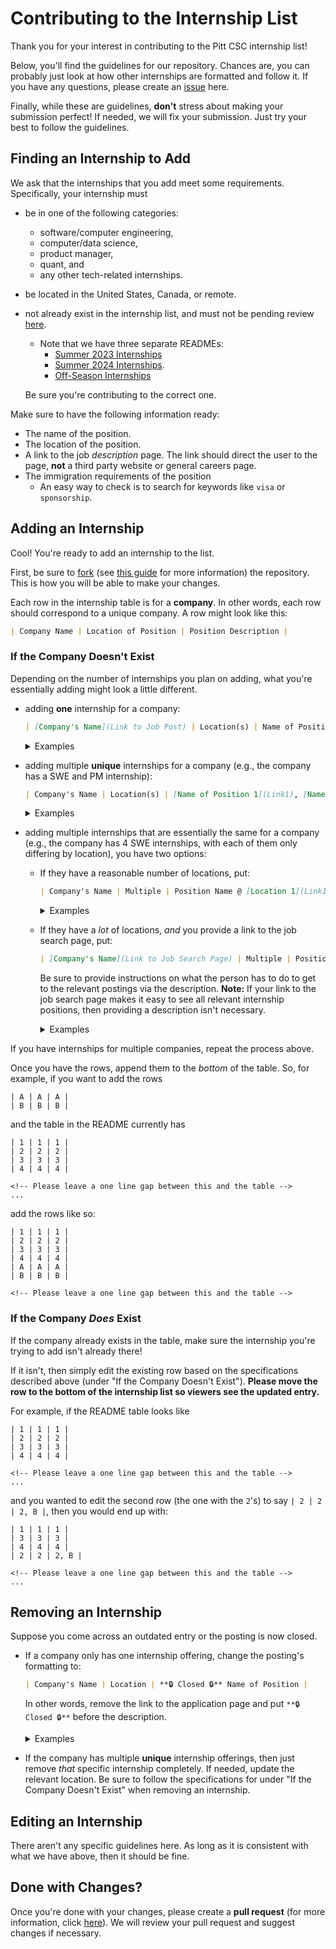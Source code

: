 # Contributing to the Internship List
Thank you for your interest in contributing to the Pitt CSC internship list! 

Below, you'll find the guidelines for our repository. Chances are, you can probably just look at how other internships are formatted and follow it. If you have any questions, please create an [issue](https://github.com/pittcsc/Summer2024-Internships/issues/new) here.

Finally, while these are guidelines, **don't** stress about making your submission perfect! If needed, we will fix your submission. Just try your best to follow the guidelines.

## Finding an Internship to Add
We ask that the internships that you add meet some requirements. Specifically, your internship must
- be in one of the following categories: 
    - software/computer engineering,
    - computer/data science,
    - product manager,
    - quant, and
    - any other tech-related internships.
- be located in the United States, Canada, or remote.
- not already exist in the internship list, and must not be pending review [here](https://github.com/pittcsc/Summer2024-Internships/pulls). 
    - Note that we have three separate READMEs:
        - [Summer 2023 Internships](https://github.com/pittcsc/Summer2024-Internships/blob/dev/README-2023.md)
        - [Summer 2024 Internships](https://github.com/pittcsc/Summer2024-Internships/blob/dev/README.md).
        - [Off-Season Internships](https://github.com/pittcsc/Summer2024-Internships/blob/offseason/README-OffSeason.md)

    Be sure you're contributing to the correct one.

Make sure to have the following information ready:
- The name of the position.
- The location of the position.
- A link to the job *description* page. The link should direct the user to the page, **not** a third party website or general careers page.
- The immigration requirements of the position
    - An easy way to check is to search for keywords like `visa` or `sponsorship`.

## Adding an Internship
Cool! You're ready to add an internship to the list.

First, be sure to [fork](https://github.com/pittcsc/Summer2024-Internships/fork) (see [this guide](https://docs.github.com/en/get-started/quickstart/fork-a-repo) for more information) the repository. This is how you will be able to make your changes.

Each row in the internship table is for a **company**. In other words, each row should correspond to a unique company. A row might look like this:
```md
| Company Name | Location of Position | Position Description |
```

### If the Company Doesn't Exist
Depending on the number of internships you plan on adding, what you're essentially adding might look a little different.
- adding **one** internship for a company:
    ```md
    | [Company's Name](Link to Job Post) | Location(s) | Name of Position |
    ```

    <details>
    <summary>Examples</summary>
    <br> 

    In Markdown, this might look like one of the following rows:

    ```md
    | [Target](https://jobs.target.com/job/-/-/1118/34525104848) | Brooklyn Park, MN | Software Engineering Intern - Hybrid (Starting June 2023) |
    | [ByteDance](https://jobs.bytedance.com/en/position/7138261141784611103/detail?spread=BSPP2KS) | Mountain View, CA | Software Engineer Intern |
    | [SpaceX](https://boards.greenhouse.io/spacex/jobs/6366187002?gh_jid=6366187002) | Multiple| 2023 Summer Intern - Software Engineer (US Citizens Only) | 
    ```

    When rendered, it will look like:

    | Name | Location |  Notes |
    | ---- | -------- | ------ |
    | [Target](https://jobs.target.com/job/-/-/1118/34525104848) | Brooklyn Park, MN | Software Engineering Intern - Hybrid (Starting June 2023) |
    | [ByteDance](https://jobs.bytedance.com/en/position/7138261141784611103/detail?spread=BSPP2KS) | Mountain View, CA | Software Engineer Intern |
    | [SpaceX](https://boards.greenhouse.io/spacex/jobs/6366187002?gh_jid=6366187002) | Multiple| 2023 Summer Intern - Software Engineer (US Citizens Only) | 
    
    </details>

- adding multiple **unique** internships for a company (e.g., the company has a SWE and PM internship):
    ```md
    | Company's Name | Location(s) | [Name of Position 1](Link1), [Name of Position 2](Link2), ..., [Name of Position N](LinkN) |
    ```

    <details>
    <summary>Examples</summary>
    <br> 

    In Markdown, this might look like one of the following rows:

    ```md
    | Adobe | Various | [Software Engineer Intern](https://careers.adobe.com/us/en/job/R131626/2023-Intern-Software-Engineer), [Software Engineer (Mobile Development) Intern](https://careers.adobe.com/us/en/job/R131674/2023-Intern-Software-Engineer-Mobile-Development) |
    | Delta | Atlanta, GA, Minneapolis St. Paul, MN | [Software Engineer Intern](https://delta.avature.net/careers/JobDetail/Intern-Software-Engineering-Summer-2023/17376), [Data Science Intern](https://delta.avature.net/careers/JobDetail/Intern-IT-Operations-Research-Data-Science-Summer-2023/17381), [Data Analytics Intern](https://delta.avature.net/careers/JobDetail/Intern-Revenue-Technology-Data-Analytics-Summer-2023/17650) |
    | Raytheon | Varies by Role | [UP 2023 Software Engineer Internships](https://careers.rtx.com/global/en/job/RAYTGLOBAL01567022EXTERNALENGLOBAL/UP-2023-Software-Engineer-Internships), [2023 Software Engineer Summer Intern](https://careers.rtx.com/global/en/job/RAYTGLOBAL01569607EXTERNALENGLOBAL/2023-Software-Engineer-Summer-Intern) (US Citizenship Required for Both) |
    ```

    When rendered, it will look like:

    | Name | Location |  Notes |
    | ---- | -------- | ------ |
    | Adobe | Various | [Software Engineer Intern](https://careers.adobe.com/us/en/job/R131626/2023-Intern-Software-Engineer), [Software Engineer (Mobile Development) Intern](https://careers.adobe.com/us/en/job/R131674/2023-Intern-Software-Engineer-Mobile-Development) |
    | Delta | Atlanta, GA, Minneapolis St. Paul, MN | [Software Engineer Intern](https://delta.avature.net/careers/JobDetail/Intern-Software-Engineering-Summer-2023/17376), [Data Science Intern](https://delta.avature.net/careers/JobDetail/Intern-IT-Operations-Research-Data-Science-Summer-2023/17381), [Data Analytics Intern](https://delta.avature.net/careers/JobDetail/Intern-Revenue-Technology-Data-Analytics-Summer-2023/17650) |
    | Raytheon | Varies by Role | [UP 2023 Software Engineer Internships](https://careers.rtx.com/global/en/job/RAYTGLOBAL01567022EXTERNALENGLOBAL/UP-2023-Software-Engineer-Internships), [2023 Software Engineer Summer Intern](https://careers.rtx.com/global/en/job/RAYTGLOBAL01569607EXTERNALENGLOBAL/2023-Software-Engineer-Summer-Intern) (US Citizenship Required for Both) |

    </details>

- adding multiple internships that are essentially the same for a company (e.g., the company has 4 SWE internships, with each of them only differing by location), you have two options:

    - If they have a reasonable number of locations, put:
        ```md
        | Company's Name | Multiple | Position Name @ [Location 1](Link1), [Location 2](Link2), ..., [Location N](Link N) |
        ```

        <details>
        <summary>Examples</summary>
        <br> 

        In Markdown, this might look like one of the following rows:

        ```md
        | [Garmin](https://careers.garmin.com/careers-home/jobs?tags3=Intern&page=1) | Various | Software Engineer Intern (Summer 2023): [Tulsa, OK](https://careers.garmin.com/careers-home/jobs/9345?lang=en-us), [Scottsdale, AZ](https://careers.garmin.com/careers-home/jobs/9267?lang=en-us), [Chandler, AZ](https://careers.garmin.com/careers-home/jobs/9266?lang=en-us), [Boulder, CO](https://careers.garmin.com/careers-home/jobs/9220?lang=en-us), [Tucson, AZ](https://careers.garmin.com/careers-home/jobs/9219?lang=en-us), [Cary, NC](https://careers.garmin.com/careers-home/jobs/9243?lang=en-us) |
        ```

        When rendered, it will look like:
        | Name | Location |  Notes |
        | ---- | -------- | ------ |
        | [Garmin](https://careers.garmin.com/careers-home/jobs?tags3=Intern&page=1) | Various | Software Engineer Intern (Summer 2023): [Tulsa, OK](https://careers.garmin.com/careers-home/jobs/9345?lang=en-us), [Scottsdale, AZ](https://careers.garmin.com/careers-home/jobs/9267?lang=en-us), [Chandler, AZ](https://careers.garmin.com/careers-home/jobs/9266?lang=en-us), [Boulder, CO](https://careers.garmin.com/careers-home/jobs/9220?lang=en-us), [Tucson, AZ](https://careers.garmin.com/careers-home/jobs/9219?lang=en-us), [Cary, NC](https://careers.garmin.com/careers-home/jobs/9243?lang=en-us) |

        </details>

    - If they have a *lot* of locations, *and* you provide a link to the job search page, put:
        ```md
        | [Company's Name](Link to Job Search Page) | Multiple | Position Name |
        ```
        Be sure to provide instructions on what the person has to do to get to the relevant postings via the description. **Note:** If your link to the job search page makes it easy to see all relevant internship positions, then providing a description isn't necessary.

        <details>
        <summary>Examples</summary>
        <br> 

        In Markdown, this might look like one of the following rows:

        ```md
        | [Northrop Grumman](https://ngc.wd1.myworkdayjobs.com/en-US/Northrop_Grumman_External_Site/details/College-Intern-Administrative---Documentation_R10064554-1?q=software%20engineer&workerSubType=a111b0a898f10129e4db58f2e700d97a) | Various | Software Engineer Intern (US Citizenship Required) |
        | [Keysight Technologies](https://jobs.keysight.com/go/Students/3065700/?q=&q2=&alertId=&title=software&location=US&shifttype=intern&department=)| Santa Rosa, CA | Various Positions |
        ```

        When rendered, it will look like:
        | Name | Location |  Notes |
        | ---- | -------- | ------ |
        | [Northrop Grumman](https://ngc.wd1.myworkdayjobs.com/en-US/Northrop_Grumman_External_Site/details/College-Intern-Administrative---Documentation_R10064554-1?q=software%20engineer&workerSubType=a111b0a898f10129e4db58f2e700d97a) | Various | Software Engineer Intern (US Citizenship Required) |
        | [Keysight Technologies](https://jobs.keysight.com/go/Students/3065700/?q=&q2=&alertId=&title=software&location=US&shifttype=intern&department=)| Santa Rosa, CA | Various Positions |

        </details>

If you have internships for multiple companies, repeat the process above. 

Once you have the rows, append them to the *bottom* of the table. So, for example, if you want to add the rows
```
| A | A | A |
| B | B | B |
```
and the table in the README currently has
```
| 1 | 1 | 1 |
| 2 | 2 | 2 |
| 3 | 3 | 3 | 
| 4 | 4 | 4 |

<!-- Please leave a one line gap between this and the table -->
...
```
add the rows like so:
```
| 1 | 1 | 1 |
| 2 | 2 | 2 |
| 3 | 3 | 3 | 
| 4 | 4 | 4 |
| A | A | A |
| B | B | B |

<!-- Please leave a one line gap between this and the table -->
```

### If the Company *Does* Exist
If the company already exists in the table, make sure the internship you're trying to add isn't already there!

If it isn't, then simply edit the existing row based on the specifications described above (under "If the Company Doesn't Exist"). **Please move the row to the bottom of the internship list so viewers see the updated entry.** 

For example, if the README table looks like
```
| 1 | 1 | 1 |
| 2 | 2 | 2 |
| 3 | 3 | 3 | 
| 4 | 4 | 4 |

<!-- Please leave a one line gap between this and the table -->
...
```
and you wanted to edit the second row (the one with the `2`'s) to say `| 2 | 2 | 2, B |`, then you would end up with:
```
| 1 | 1 | 1 |
| 3 | 3 | 3 | 
| 4 | 4 | 4 |
| 2 | 2 | 2, B |

<!-- Please leave a one line gap between this and the table -->
...
```

## Removing an Internship
Suppose you come across an outdated entry or the posting is now closed. 

- If a company only has one internship offering, change the posting's formatting to:
    ```md
    | Company's Name | Location | **🔒 Closed 🔒** Name of Position |
    ```

    In other words, remove the link to the application page and put `**🔒 Closed 🔒**` before the description.

    <details>
    <summary>Examples</summary>
    <br> 

    Suppose that the Target closed their internship. Initially, the row might look like this:

    ```md
    | [Target](https://jobs.target.com/job/-/-/1118/34525104848) | Brooklyn Park, MN | Software Engineering Intern - Hybrid (Starting June 2023) |
    ```

    When rendered, it will look like:

    | Name | Location |  Notes |
    | ---- | -------- | ------ |
    | [Target](https://jobs.target.com/job/-/-/1118/34525104848) | Brooklyn Park, MN | Software Engineering Intern - Hybrid (Starting June 2023) |

    After you indicate that it's closed, the row should look like:

    ```md
    | Target | Brooklyn Park, MN | **🔒 Closed 🔒** Software Engineering Intern - Hybrid (Starting June 2023) |
    ```

    When rendered, it will look like:

    | Name | Location |  Notes |
    | ---- | -------- | ------ |
    | Target | Brooklyn Park, MN | **🔒 Closed 🔒** Software Engineering Intern - Hybrid (Starting June 2023) |

    </details>

- If the company has multiple **unique** internship offerings, then just remove *that* specific internship completely. If needed, update the relevant location. Be sure to follow the specifications for under "If the Company Doesn't Exist" when removing an internship.

## Editing an Internship
There aren't any specific guidelines here. As long as it is consistent with what we have above, then it should be fine.

## Done with Changes?
Once you're done with your changes, please create a **pull request** (for more information, click [here](https://docs.github.com/en/pull-requests/collaborating-with-pull-requests/proposing-changes-to-your-work-with-pull-requests/creating-a-pull-request)). We will review your pull request and suggest changes if necessary. 
